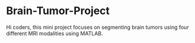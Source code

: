 # Brain-Tumor-Project
Hi coders, this mini project focuses on segmenting brain tumors using four different MRI modalities using MATLAB.
